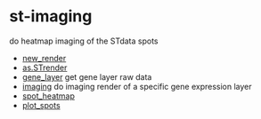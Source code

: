 # st-imaging

do heatmap imaging of the STdata spots

+ [new_render](st-imaging/new_render.1) 
+ [as.STrender](st-imaging/as.STrender.1) 
+ [gene_layer](st-imaging/gene_layer.1) get gene layer raw data
+ [imaging](st-imaging/imaging.1) do imaging render of a specific gene expression layer
+ [spot_heatmap](st-imaging/spot_heatmap.1) 
+ [plot_spots](st-imaging/plot_spots.1) 
